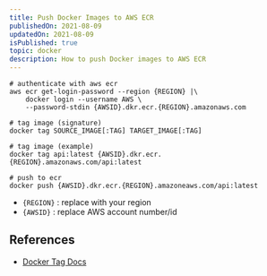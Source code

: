 ```yaml
---
title: Push Docker Images to AWS ECR
publishedOn: 2021-08-09
updatedOn: 2021-08-09
isPublished: true
topic: docker
description: How to push Docker images to AWS ECR
---
```


```shell
# authenticate with aws ecr
aws ecr get-login-password --region {REGION} |\
	docker login --username AWS \
	--password-stdin {AWSID}.dkr.ecr.{REGION}.amazonaws.com

# tag image (signature)
docker tag SOURCE_IMAGE[:TAG] TARGET_IMAGE[:TAG]

# tag image (example)
docker tag api:latest {AWSID}.dkr.ecr.{REGION}.amazonaws.com/api:latest

# push to ecr
docker push {AWSID}.dkr.ecr.{REGION}.amazoneaws.com/api:latest
```

* `{REGION}` : replace with your region
* `{AWSID}` : replace AWS account number/id

## References

* [Docker Tag Docs](https://docs.docker.com/engine/reference/commandline/tag/)